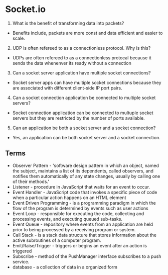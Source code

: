 # Socket.io

1. What is the benefit of transforming data into packets?
- Benefits include, packets are more const and data efficient and easier to scale.
2. UDP is often refereed to as a connectionless protocol. Why is this?
- UDPs are often refereed to as a connectionless protocal because it sends the data whenenver its ready without a connection
3. Can a socket server application have multiple socket connections?
- Socket server apps can have multiple socket connections because they are associated with different client-side IP port pairs.
4. Can a socket connection application be connected to multiple socket servers?
- Socket connection application can be connected to multuple socket servers but they are restricted by the number of ports available.
5. Can an application be both a socket server and a socket connection?
- Yes, an application can be both socket server and a socket connection.

## Terms
- Observer Pattern -  'software design pattern in which an object, named the subject, maintains a list of its dependents, called observers, and notifies them automatically of any state changes, usually by calling one of their methods.'
- Listener - procedure in JavaScript that waits for an event to occur.
- Event Handler - JavaScript code that invokes a specific piece of code when a particular action happens on an HTML element
- Event Driven Programming - is a programming paradigm in which the flow of the program is determined by events such as user actions
- Event Loop - responsible for executing the code, collecting and processing events, and executing queued sub-tasks.
- Event Queue - repository where events from an application are held prior to being processed by a receiving program or system.
- Call Stack -  is a stack data structure that stores information about the active subroutines of a computer program.
- Emit/Raise/Trigger - triggers or begins an event after an action is triggered
- Subscribe - method of the PushManager interface subscribes to a push service.
- database - a collection of data in a organized form
